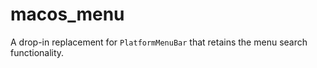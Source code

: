 # macos_menu

A drop-in replacement for `PlatformMenuBar` that retains the menu search functionality.
